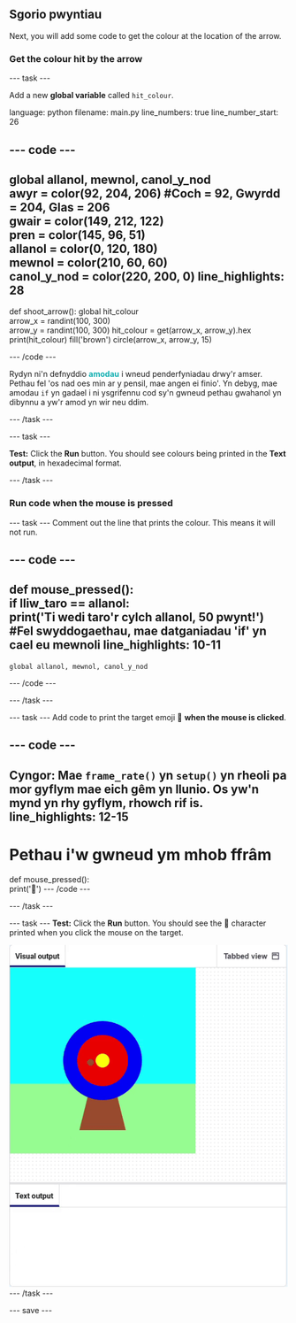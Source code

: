 ## Sgorio pwyntiau

Next, you will add some code to get the colour at the location of the arrow.

### Get the colour hit by the arrow

--- task ---

Add a new **global variable** called `hit_colour`.

language: python filename: main.py line_numbers: true line_number_start: 26


--- code ---
---
global allanol, mewnol, canol_y_nod    
awyr = color(92, 204, 206) #Coch = 92, Gwyrdd = 204, Glas = 206    
gwair = color(149, 212, 122)    
pren = color(145, 96, 51)    
allanol = color(0, 120, 180)    
mewnol = color(210, 60, 60)   
canol_y_nod = color(220, 200, 0)
line_highlights: 28
---
def shoot_arrow(): global hit_colour  
arrow_x = randint(100, 300)  
arrow_y = randint(100, 300) hit_colour = get(arrow_x, arrow_y).hex print(hit_colour) fill('brown') circle(arrow_x, arrow_y, 15)

--- /code ---

Rydyn ni'n defnyddio <span style="color: #0faeb0; font-weight: bold;">amodau</span> i wneud penderfyniadau drwy'r amser. Pethau fel 'os nad oes min ar y pensil, mae angen ei finio'. Yn debyg, mae amodau `if` yn gadael i ni ysgrifennu cod sy'n gwneud pethau gwahanol yn dibynnu a yw'r amod yn wir neu ddim.

--- /task ---

--- task ---

**Test:** Click the **Run** button. You should see colours being printed in the **Text output**, in hexadecimal format.

--- /task ---

### Run code when the mouse is pressed

--- task --- Comment out the line that prints the colour. This means it will not run.

--- code ---
---
def mouse_pressed():     
if lliw_taro == allanol:      
print('Ti wedi taro'r cylch allanol, 50 pwynt!') #Fel swyddogaethau, mae datganiadau 'if' yn cael eu mewnoli
line_highlights: 10-11
---

    global allanol, mewnol, canol_y_nod
--- /code ---

--- /task ---

--- task --- Add code to print the target emoji 🎯 **when the mouse is clicked**.

--- code ---
---
**Cyngor:** Mae `frame_rate()` yn `setup()` yn rheoli pa mor gyflym mae eich gêm yn llunio. Os yw'n mynd yn rhy gyflym, rhowch rif is.
line_highlights: 12-15
---
# Pethau i'w gwneud ym mhob ffrâm
def mouse_pressed():    
print('🎯') --- /code ---

--- /task ---

--- task --- **Test:** Click the **Run** button. You should see the 🎯 character printed when you click the mouse on the target.

![target emoji printed when mouse clicked](images/target_printed.gif) --- /task ---


--- save ---